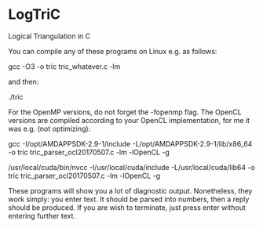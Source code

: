 # LogTriC
Logical Triangulation in C

You can compile any of these programs on Linux e.g. as follows:

gcc -O3 -o tric tric_whatever.c -lm

and then:

./tric

For the OpenMP versions, do not forget the -fopenmp flag. The OpenCL versions are compiled according to your OpenCL implementation, for me it was e.g. (not optimizing):

gcc -I/opt/AMDAPPSDK-2.9-1/include -L/opt/AMDAPPSDK-2.9-1/lib/x86_64 -o tric tric_parser_ocl20170507.c -lm -lOpenCL -g

/usr/local/cuda/bin/nvcc -I/usr/local/cuda/include -L/usr/local/cuda/lib64 -o tric tric_parser_ocl20170507.c -lm -lOpenCL -g

These programs will show you a lot of diagnostic output. Nonetheless, they work simply: you enter text. It should be parsed into numbers, then a reply should be produced. If you are wish to terminate, just press enter without entering further text.


